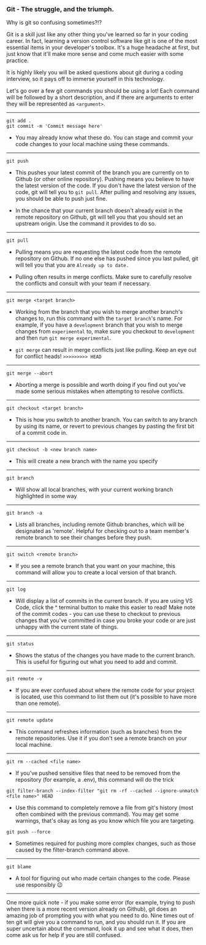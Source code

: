 ### Git - The struggle, and the triumph.

Why is git so confusing sometimes?!?

Git is a skill just like any other thing you've learned so far in your coding career. In fact, learning a version control software like git is one of the most essential items in your developer's toolbox. It's a huge headache at first, but just know that it'll make more sense and come much easier with some practice.

It is highly likely you will be asked questions about git during a coding interview, so it pays off to immerse yourself in this technology.

Let's go over a few git commands you should be using a lot! Each command will be followed by a short description, and if there are arguments to enter they will be represented as `<argument>`.

---

```
git add .
git commit -m 'Commit message here'
```

* You may already know what these do. You can stage and commit your code changes to your local machine using these commands.

---

```
git push
```

* This pushes your latest commit of the branch you are currently on to Github (or other online repository). Pushing means you believe to have the latest version of the code. If you don't have the latest version of the code, git will tell you to `git pull`. After pulling and resolving any issues, you should be able to push just fine.

* In the chance that your current branch doesn't already exist in the remote repository on Github, git will tell you that you should set an upstream origin. Use the command it provides to do so.

---

```
git pull
```

* Pulling means you are requesting the latest code from the remote repository on Github. If no one else has pushed since you last pulled, git will tell you that you are `Already up to date.`

* Pulling often results in merge conflicts. Make sure to carefully resolve the conflicts and consult with your team if necessary.

---

```
git merge <target branch>
```

* Working from the branch that you wish to merge another branch's changes to, run this command with the `target branch`'s name. For example, if you have a `development` branch that you wish to merge changes from `experimental` to, make sure you checkout to `development` and then run `git merge experimental`.

* `git merge` can result in merge conflicts just like pulling. Keep an eye out for conflict heads! `>>>>>>>>> HEAD`

---

```
git merge --abort
```

* Aborting a merge is possible and worth doing if you find out you've made some serious mistakes when attempting to resolve conflicts.

---

```
git checkout <target branch>
```

* This is how you switch to another branch. You can switch to any branch by using its name, or revert to previous changes by pasting the first bit of a commit code in.

---

```
git checkout -b <new branch name>
```

* This will create a new branch with the name you specify

---

```
git branch
```

* Will show all local branches, with your current working branch highlighted in some way

---

```
git branch -a
```

* Lists all branches, including remote Github branches, which will be designated as 'remote'. Helpful for checking out to a team member's remote branch to see their changes before they push.

---

```
git switch <remote branch>
```

* If you see a remote branch that you want on your machine, this command will allow you to create a local version of that branch.

---

```
git log
```
* Will display a list of commits in the current branch. If you are using VS Code, click the ^ terminal button to make this easier to read! Make note of the commit codes - you can use these to checkout to previous changes that you've committed in case you broke your code or are just unhappy with the current state of things.

---

```
git status
```

* Shows the status of the changes you have made to the current branch. This is useful for figuring out what you need to add and commit.

---

```
git remote -v
```

* If you are ever confused about where the remote code for your project is located, use this command to list them out (it's possible to have more than one remote).

---

```
git remote update
```

* This command refreshes information (such as branches) from the remote repositories. Use it if you don't see a remote branch on your local machine.

---

```
git rm --cached <file name>
```

* If you've pushed sensitive files that need to be removed from the repository (for example, a .env), this command will do the trick

```
git filter-branch --index-filter "git rm -rf --cached --ignore-unmatch <file name>" HEAD
```

* Use this command to completely remove a file from git's history (most often combined with the previous command). You may get some warnings, that's okay as long as you know which file you are targeting.

```
git push --force
```

* Sometimes required for pushing more complex changes, such as those caused by the filter-branch command above.

---

```
git blame
```

* A tool for figuring out who made certain changes to the code. Please use responsibly 😉

---

One more quick note - if you make some error (for example, trying to push when there is a more recent version already on Github), git does an amazing job of prompting you with what you need to do. Nine times out of ten git will give you a command to run, and you should run it. If you are super uncertain about the command, look it up and see what it does, then come ask us for help if you are still confused.
